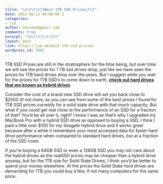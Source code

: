 ```yaml
---
title: "\n\t\t\t\tBest 1TB SSD Prices\t\t"
date: 2012-06-13 00:00:00 Z
categories:
- jim
author: macseek@gmail.com
comments: true
excerpt: "\n\t\t\t\t\t\t"
layout: post
link: https://jim.am/best-1tb-ssd-prices/
wordpress_id: 5602
---
```


1TB SSD Prices are still in the stratosphere for the time being, but over time we will see the prices for 1 TB ssd drives drop, just like we have seen the prices for 1TB hard drives drop over the years. But I suggest while you wait for the prices for 1TB SSD’s to come down to earth, **[check out hard drives that are known as hybrid drives](http://www.amazon.com/mn/search/?_encoding=UTF8&tag=ramseeker-20&linkCode=ur2&camp=1789&creative=390957&field-keywords=hybrid%20drive&url=search-alias%3Daps)**




Consider the cost of a brand new SSD drive will set you back close to $2500 (if not more, as you can see from some of the best prices I found for 1TB SSD prices currently for a solid state drive with that much capacity. But what if you could get real close to the performance of an SSD for a fraction of that? You’d be all over it, right? I know I was an that’s why I upgraded my MacBook Pro with a hybrid SSD drive as opposed to buying a SSD. I think I paid a little over $100 for my Seagate Hybrid drive and it works great because after a while it remembers your most accessed data for faster hard drive performance when compared to standard hard drives, but at a fraction of the SSD costs.




If you’re buying a 64GB SSD or even a 128GB SSD you may not care about the hybrid drives as the realSSD prices may be cheaper than a hybrid drive anyway, but for the 1TB size for Solid State Drives, I think you’d be better to spend your money elsewhere. At the prices the Solid State hard drives are demanding for 1TB you could buy a few, if not many computers for the same price.


		
